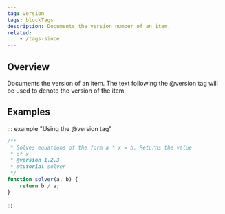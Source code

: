 ```yaml
---
tag: version
tags: blockTags
description: Documents the version number of an item.
related:
    - /tags-since
---
```


## Overview

Documents the version of an item. The text following the @version tag will be used to denote the
version of the item.


## Examples

::: example "Using the @version tag"

```js
/**
 * Solves equations of the form a * x = b. Returns the value
 * of x.
 * @version 1.2.3
 * @tutorial solver
 */
function solver(a, b) {
    return b / a;
}
```
:::

